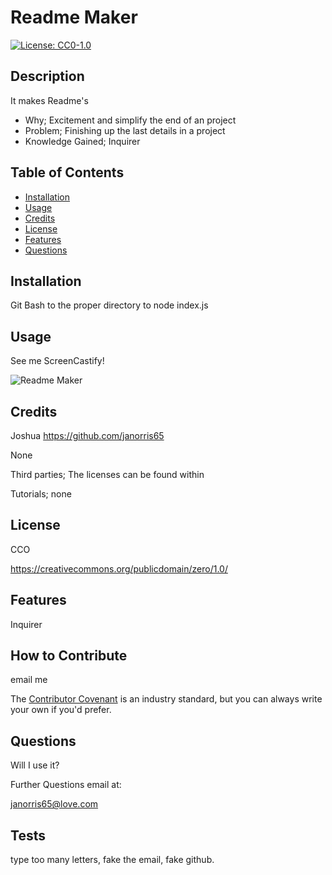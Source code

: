 # Readme Maker
[![License: CC0-1.0](https://licensebuttons.net/l/zero/1.0/80x15.png)](http://creativecommons.org/publicdomain/zero/1.0/)

## Description
    
It makes Readme's
- Why; Excitement and simplify the end of an project 
- Problem; Finishing up the last details in a project
- Knowledge Gained; Inquirer
    
## Table of Contents 
    
- [Installation](#installation)
- [Usage](#usage)
- [Credits](#credits)
- [License](#license)
- [Features](#features)
- [Questions](#questions)
    
## Installation
    
Git Bash to the proper directory to node index.js
    
## Usage
    
See me ScreenCastify!
    
    
![Readme Maker](Nope)
    
    
## Credits

Joshua
https://github.com/janorris65
    
None
    
Third parties; The licenses can be found within
    
Tutorials; none
    
## License
    
CCO

https://creativecommons.org/publicdomain/zero/1.0/
    
## Features
    
Inquirer
    
## How to Contribute
    
email me
    
The [Contributor Covenant](https://www.contributor-covenant.org/) is an industry standard, but you can always write your own if you'd prefer.
    
## Questions

Will I use it?

Further Questions email at:

janorris65@love.com

## Tests
    
type too many letters, fake the email, fake github.